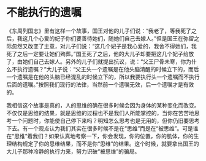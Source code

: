 # 不能执行的遗嘱

《东周列国志》里有这样一个故事，国王对他的儿子们说：“我老了，等我死了之后，我这几个心爱的妃子你们要善待她们，随她们自己去嫁人。”但是国王在弥留之际忽然又改变了主意，对儿子们说：“这几个妃子是我心爱的，我舍不得她们，我死了之后一定要让她们殉葬。”国王死了之后，他的大儿子却要把这几个妃子给放了，由她们自己去嫁人。另外的儿子们就提出抗议，说：“父王尸骨未寒，你为什么不执行遗嘱？”大儿子说：“父王头一个遗嘱是在他头脑清醒的时候立下的，而后一个遗嘱是在他的头脑已经混乱的时候立下的，所以我要执行头一个遗嘱而不执行后面的遗嘱。”按照我们现行的法律，当然前一个遗嘱无效，后一个遗嘱才是有效的。 

我相信这个故事是真的，人的思维的确在很多时候会因为身体的某种变化而改变。不仅仅是思维的结果，就是思维的过程也不是我们人所能掌控的，当你在苦苦地思考一个问题时，你能使自己停下来吗？明知怎么思考也是无用的，但你仍旧要思考下去。有一个观点认为我们其实在很多时候不是在“思维”而是在“被思维”。可是谁在“思维”着我们？如果认真地考察一下，你会发现，你的位置，你的肌体，你的生理结构规定了你的思维结果，而不是你“思维”的结果。这个时候，就要拿出国王的大儿子那种冷静的执行力来，努力识破“被思维”的骗局。